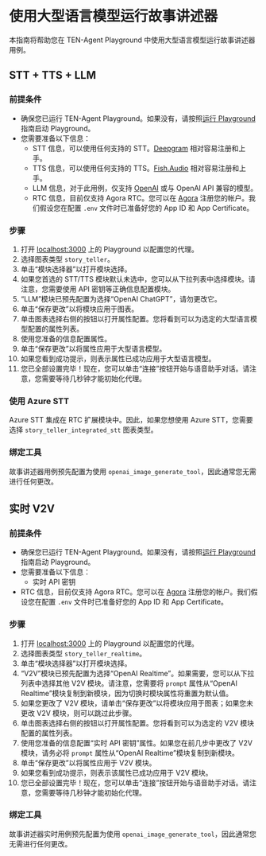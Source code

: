 # 使用大型语言模型运行故事讲述器

本指南将帮助您在 TEN-Agent Playground 中使用大型语言模型运行故事讲述器用例。

## STT + TTS + LLM

### 前提条件

- 确保您已运行 TEN-Agent Playground。如果没有，请按照[运行 Playground](https://doc.theten.ai/ten-agent/quickstart) 指南启动 Playground。
- 您需要准备以下信息：
  - STT 信息，可以使用任何支持的 STT。[Deepgram](https://deepgram.com/) 相对容易注册和上手。
  - TTS 信息，可以使用任何支持的 TTS。[Fish.Audio](https://fish.audio/) 相对容易注册和上手。
  - LLM 信息，对于此用例，仅支持 [OpenAI](https://openai.com) 或与 OpenAI API 兼容的模型。
  - RTC 信息，目前仅支持 Agora RTC。您可以在 [Agora](https://www.agora.io/) 注册您的帐户。我们假设您在配置 `.env` 文件时已准备好您的 App ID 和 App Certificate。

### 步骤

1. 打开 [localhost:3000](http://localhost:3000) 上的 Playground 以配置您的代理。
2. 选择图表类型 `story_teller`。
3. 单击“模块选择器”以打开模块选择。
4. 如果您首选的 STT/TTS 模块默认未选中，您可以从下拉列表中选择模块。请注意，您需要使用 API 密钥等正确信息配置模块。
5. “LLM”模块已预先配置为选择“OpenAI ChatGPT”，请勿更改它。
6. 单击“保存更改”以将模块应用于图表。
7. 单击图表选择右侧的按钮以打开属性配置。您将看到可以为选定的大型语言模型配置的属性列表。
8. 使用您准备的信息配置属性。
9. 单击“保存更改”以将属性应用于大型语言模型。
10. 如果您看到成功提示，则表示属性已成功应用于大型语言模型。
11. 您已全部设置完毕！现在，您可以单击“连接”按钮开始与语音助手对话。请注意，您需要等待几秒钟才能初始化代理。

### 使用 Azure STT

Azure STT 集成在 RTC 扩展模块中。因此，如果您想使用 Azure STT，您需要选择 `story_teller_integrated_stt` 图表类型。

### 绑定工具

故事讲述器用例预先配置为使用 `openai_image_generate_tool`，因此通常您无需进行任何更改。

## 实时 V2V

### 前提条件

- 确保您已运行 TEN-Agent Playground。如果没有，请按照[运行 Playground](https://doc.theten.ai/ten-agent/quickstart) 指南启动 Playground。
- 您需要准备以下信息：
  - 实时 API 密钥
- RTC 信息，目前仅支持 Agora RTC。您可以在 [Agora](https://www.agora.io/) 注册您的帐户。我们假设您在配置 `.env` 文件时已准备好您的 App ID 和 App Certificate。

### 步骤

1. 打开 [localhost:3000](http://localhost:3000) 上的 Playground 以配置您的代理。
2. 选择图表类型 `story_teller_realtime`。
3. 单击“模块选择器”以打开模块选择。
4. “V2V”模块已预先配置为选择“OpenAI Realtime”。如果需要，您可以从下拉列表中选择其他 V2V 模块。请注意，您需要将 `prompt` 属性从“OpenAI Realtime”模块复制到新模块，因为切换时模块属性将重置为默认值。
5. 如果您更改了 V2V 模块，请单击“保存更改”以将模块应用于图表；如果您未更改 V2V 模块，则可以跳过此步骤。
6. 单击图表选择右侧的按钮以打开属性配置。您将看到可以为选定的 V2V 模块配置的属性列表。
7. 使用您准备的信息配置“实时 API 密钥”属性。如果您在前几步中更改了 V2V 模块，请务必将 `prompt` 属性从“OpenAI Realtime”模块复制到新模块。
8. 单击“保存更改”以将属性应用于 V2V 模块。
9. 如果您看到成功提示，则表示该属性已成功应用于 V2V 模块。
10. 您已全部设置完毕！现在，您可以单击“连接”按钮开始与语音助手对话。请注意，您需要等待几秒钟才能初始化代理。

### 绑定工具

故事讲述器实时用例预先配置为使用 `openai_image_generate_tool`，因此通常您无需进行任何更改。
